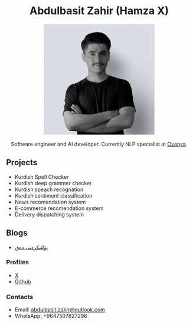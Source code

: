 <h1 align="center">Abdulbasit Zahir (Hamza X)</h1>

<p align="center">
<img src="./hamza.jpg" alt="Hamza X" style="height: 300px; width:300px;"/>
</p>

  <p align="center">
  Software engineer and AI developer. Currently NLP specialist at <a href="https://ovanya.com/">Ovanya</a>.
  </p>


## Projects

- Kurdish Spell Checker
- Kurdish deep grammer checker
- Kurdish speach recognation
- Kurdish sentiment classification
- News recomendation system
- E-commerce recomendation system
- Delivery dispatching system

## Blogs
<ul dir="ltr">
  <li><a href="https://medium.com/@hamza_x98/پۆلێنکردنی-دەق-0d59fcebaa06">پۆلێنکردنی دەق</a></li>
</ul>

### Profiles
- [X](https://twitter.com/Hamza_X98)
- [Github](https://github.com/abdulbaseet-zahir)

### Contacts
- Email: abdulbasit.zahir@outlook.com
- WhatsApp: +9647507827296

  
<h1 align="center"></h1>
